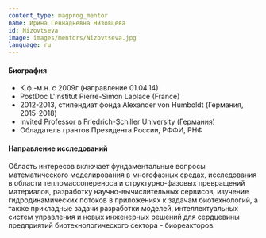 ```yaml
---
content_type: magprog_mentor
name: Ирина Геннадьевна Низовцева
id: Nizovtseva
image: images/mentors/Nizovtseva.jpg
language: ru
---
```

#### Биография
* К.ф.-м.н. с 2009г (направление 01.04.14)
* PostDoc L'Institut Pierre-Simon Laplace (France)
* 2012-2013, стипендиат фонда Alexander von Humboldt (Германия, 2015-2018)
* Invited Professor в Friedrich-Schiller University (Германия) 
* Обладатель грантов Президента России, РФФИ, РНФ 

#### Направление исследований
Область интересов включает фундаментальные вопросы математического моделирования в многофазных средах, исследования в области тепломассопереноса и структурно-фазовых превращений материалов, разработку научно-вычислительных сервисов, изучение гидродинамических потоков в приложениях к задачам биотехнологий, а также прикладные задачи разработки моделей, интеллектуальных систем управления и новых инженерных решений для сердцевины предприятий биотехнологического сектора - биореакторов.